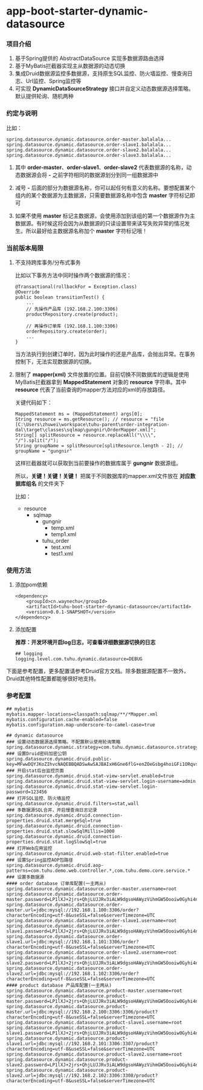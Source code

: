 # app-boot-starter-dynamic-datasource

### 项目介绍

1. 基于Spring提供的 AbstractDataSource 实现多数据源路由选择
2. 基于MyBatis拦截器实现主从数据源的动态切换
3. 集成Druid数据源监控多数据源，支持原生SQL监控、防火墙监控、慢查询日志、Url监控、Spring监控等
4. 可实现 **DynamicDataSourceStrategy** 接口并自定义动态数据源选择策略。默认提供轮询、随机两种

### 约定与说明

比如：

```
spring.datasource.dynamic.datasource.order-master.balalala...
spring.datasource.dynamic.datasource.order-slave1.balalala...
spring.datasource.dynamic.datasource.order-slave2.balalala...
spring.datasource.dynamic.datasource.order-slave3.balalala...
```

1. 其中 **order-master**、**order-slave1**、**order-slave2** 代表数据源的名称，动态数据源会将 **-** 之前字符相同的数据源划分到同一组数据源中

2. 减号 **-** 后面的部分为数据源名称，你可以起任何有意义的名称。要想配置某个组内的某个数据源为主数据源，只需要数据源名称中包含 **master** 字符标记即可

3. 如果不使用 **master** 标记主数据源，会使用添加到该组的第一个数据源作为主数据源。有时候这将会因为从数据源的只读设置带来读写失败异常的情况发生。所以最好给主数据源名称加个 **master** 字符标记哦！

### 当前版本局限

1. 不支持跨库事务/分布式事务

    比如以下事务方法中同时操作两个数据源的情况：
    
    ```
    @Transactional(rollbackFor = Exception.class)
    @Override
    public boolean transitionTest() {
        ...
        // 先操作产品库 (192.168.2.100:3306)
        productRepository.create(product);
        
        // 再操作订单库 (192.168.1.100:3306)
        orderRepository.create(order);
        ...
    }
    ```
    
    当方法执行到创建订单时，因为此时操作的还是产品库，会抛出异常。在事务控制下，无法实现数据源的切换。

2. 限制了 **mapper(xml)** 文件放置的位置。目前切换不同数据库的逻辑是使用MyBatis拦截器拿到
 **MappedStatement** 对象的 **resource** 字符串。其中 **resource** 代表了当前查询的mapper方法对应的xml的存放路径。
     
     关键代码如下：
     ```
     MappedStatement ms = (MappedStatement) args[0];
     String resource = ms.getResource(); // resource = "file [C:\Users\zhuwei\workspace\tuhu-parent\order-integration-dal\target\classes\sqlmap\gungnir\OrderMapper.xml]";
     String[] splitResource = resource.replaceAll("\\\\", "/").split("/");
     String groupName = splitResource[splitResource.length - 2]; // groupName = "gungnir"
     ```
    这样拦截器就可以获取到当前要操作的数据库属于 **gungnir** 数据源组。
    
    所以，**关键！关键！关键！**
    把属于不同数据库的mapper.xml文件放在 **对应数据库组名** 的文件夹下
    
    比如：
    - resource
       - sqlmap
          - gungnir
             - temp.xml
             - temp1.xml
          - tuhu_order
             - test.xml
             - test1.xml

### 使用方法

1. 添加pom依赖

    ```
    <dependency>
        <groupId>cn.waynechu</groupId>
        <artifactId>tuhu-boot-starter-dynamic-datasource</artifactId>
        <version>0.0.1-SNAPSHOT</version>
    </dependency>
    ```

2. 添加配置

    **推荐：开发环境开启log日志，可查看详细数据源切换的日志**
    
    ```
    ## logging
    logging.level.com.tuhu.dynamic.datasource=DEBUG
    ```

下面是参考配置，更多配置请参考Druid官方文档。除多数据源配置不一致外，Druid其他特性配置都能够很好地支持。

### 参考配置    

```
## mybatis
mybatis.mapper-locations=classpath:sqlmap/**/*Mapper.xml
mybatis.configuration.cache-enabled=false
mybatis.configuration.map-underscore-to-camel-case=true

## dynamic datasource
### 设置动态数据源选择策略。不配置默认使用轮询策略
spring.datasource.dynamic.strategy=com.tuhu.dynamic.datasource.strategy.RoundRobinDynamicDataSourceStrategy
### 设置Druid密码加密公钥
spring.datasource.dynamic.druid.public-key=MFwwDQYJKoZIhvcNAQEBBQADSwAwSAJBAIxH6Gne6flG+enZOeGsbg4hoiGFi1ORqvsi8EzlObP3Gz/NVQpJACcBidowsWolaYKyfv8jHUClNja3GCE2x+kCAwEAAQ==
### 开启stat后台监控页面
spring.datasource.dynamic.druid.stat-view-servlet.enabled=true
spring.datasource.dynamic.druid.stat-view-servlet.login-username=admin
spring.datasource.dynamic.druid.stat-view-servlet.login-password=123456
### 打开SQL监控、防火墙监控
spring.datasource.dynamic.druid.filters=stat,wall
### 多数据源SQL合并，开启慢查询日志记录
spring.datasource.dynamic.druid.connection-properties.druid.stat.mergeSql=true
spring.datasource.dynamic.druid.connection-properties.druid.stat.slowSqlMillis=1000
spring.datasource.dynamic.druid.connection-properties.druid.stat.logSlowSql=true
### 打开Web应用监控
spring.datasource.dynamic.druid.web-stat-filter.enabled=true
### 设置Spring监控AOP包路径
spring.datasource.dynamic.druid.aop-patterns=com.tuhu.demo.web.controller.*,com.tuhu.demo.core.service.*
### 设置多数据源
#### order database 订单库配置(一主两从)
spring.datasource.dynamic.datasource.order-master.username=root
spring.datasource.dynamic.datasource.order-master.password=LP1lXJ+2jrs+QhjLUJJRv3iALW9dgsoHAWyzVihmGW5Oooiw0Gyhi4nzeRW/JWrTxwUSgxnkt5pcbtppXjtbqA==
spring.datasource.dynamic.datasource.order-master.url=jdbc:mysql://192.168.1.100:3306/order?characterEncoding=utf-8&useSSL=false&serverTimezone=UTC
spring.datasource.dynamic.datasource.order-slave1.username=root
spring.datasource.dynamic.datasource.order-slave1.password=LP1lXJ+2jrs+QhjLUJJRv3iALW9dgsoHAWyzVihmGW5Oooiw0Gyhi4nzeRW/JWrTxwUSgxnkt5pcbtppXjtbqA==
spring.datasource.dynamic.datasource.order-slave1.url=jdbc:mysql://192.168.1.101:3306/order?characterEncoding=utf-8&useSSL=false&serverTimezone=UTC
spring.datasource.dynamic.datasource.order-slave2.username=root
spring.datasource.dynamic.datasource.order-slave2.password=LP1lXJ+2jrs+QhjLUJJRv3iALW9dgsoHAWyzVihmGW5Oooiw0Gyhi4nzeRW/JWrTxwUSgxnkt5pcbtppXjtbqA==
spring.datasource.dynamic.datasource.order-slave2.url=jdbc:mysql://192.168.1.102:3306/order?characterEncoding=utf-8&useSSL=false&serverTimezone=UTC
#### product database 产品库配置(一主两从)
spring.datasource.dynamic.datasource.product-master.username=root
spring.datasource.dynamic.datasource.product-master.password=LP1lXJ+2jrs+QhjLUJJRv3iALW9dgsoHAWyzVihmGW5Oooiw0Gyhi4nzeRW/JWrTxwUSgxnkt5pcbtppXjtbqA==
spring.datasource.dynamic.datasource.product-master.url=jdbc:mysql://192.168.2.100:3306:3306/product?characterEncoding=utf-8&useSSL=false&serverTimezone=UTC
spring.datasource.dynamic.datasource.product-slave1.username=root
spring.datasource.dynamic.datasource.product-slave1.password=LP1lXJ+2jrs+QhjLUJJRv3iALW9dgsoHAWyzVihmGW5Oooiw0Gyhi4nzeRW/JWrTxwUSgxnkt5pcbtppXjtbqA==
spring.datasource.dynamic.datasource.product-slave1.url=jdbc:mysql://192.168.2.101:3306:3307/product?characterEncoding=utf-8&useSSL=false&serverTimezone=UTC
spring.datasource.dynamic.datasource.product-slave2.username=root
spring.datasource.dynamic.datasource.product-slave2.password=LP1lXJ+2jrs+QhjLUJJRv3iALW9dgsoHAWyzVihmGW5Oooiw0Gyhi4nzeRW/JWrTxwUSgxnkt5pcbtppXjtbqA==
spring.datasource.dynamic.datasource.product-slave2.url=jdbc:mysql://192.168.2.102:3306:3308/product?characterEncoding=utf-8&useSSL=false&serverTimezone=UTC
```